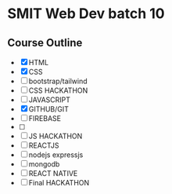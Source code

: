 # SMIT Web Dev batch 10

## Course Outline

- [x] HTML
- [x] CSS
- [ ] bootstrap/tailwind
- [ ] CSS HACKATHON
- [ ] JAVASCRIPT
- [x] GITHUB/GIT
- [ ] FIREBASE
- [ ]
- [ ] JS HACKATHON
- [ ] REACTJS
- [ ] nodejs expressjs 
- [ ] mongodb
- [ ] REACT NATIVE
- [ ] Final HACKATHON
